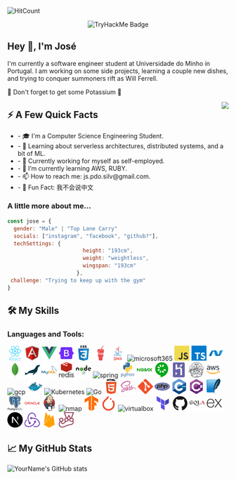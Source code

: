 ![HitCount](https://img.shields.io/endpoint?url=https%3A%2F%2Fhits.dwyl.com%2Fjosedasilva11%2Fjosedasilva11.json&logo=internetcomputer&label=I%20can%20see%20you%20here%20-%20You're%20lucky%20number%3A
)


<p align="center">
  <img src="https://tryhackme-badges.s3.amazonaws.com/Marjers.png?v=1" alt="TryHackMe Badge" width="200">
</p>



<h2>Hey 👋, I'm José</h2>

<p>I'm currently a software engineer student at Universidade do Minho in Portugal. I am working on some side projects, learning a couple new dishes, and trying to conquer summoners rift as Will Ferrell.</p>

<p>🍌 Don't forget to get some Potassium 🍌</p>
<img align="right" src="https://media1.giphy.com/media/13HgwGsXF0aiGY/giphy.gif" />
<h2>⚡️ A Few Quick Facts</h2>
<ul>
<li>- 🎓 I'm a Computer Science Engineering Student.</li>
<li>- 🧐 Learning about serverless architectures, distributed systems, and a bit of ML.</li>
<li>- 💼 Currently working for myself as self-employed.</li>
<li>- 🌱 I’m currently learning AWS, RUBY.</li>
<li>- 📫 How to reach me: js.pdo.silv@gmail.com.</li>
<li>- 🎉 Fun Fact: 我不会说中文</li>
</ul>



### A little more about me... 

```javascript
const jose = {
  gender: "Male" | "Top Lane Carry"
  socials: ["instagram", "facebook", "github?"],
  techSettings: {
                        height: "193cm",
                        weight: "weightless",
                        wingspan: "193cm"
                      },
 challenge: "Trying to keep up with the gym"
}
```

## 🛠️ My Skills

### Languages and Tools:
<p align="left">
<img src="https://raw.githubusercontent.com/devicons/devicon/master/icons/react/react-original-wordmark.svg" alt="react" width="35" height="35" />
<img src="https://raw.githubusercontent.com/devicons/devicon/master/icons/angularjs/angularjs-original.svg" alt="angular-js" width="35" height="35" />
<img src="https://raw.githubusercontent.com/devicons/devicon/master/icons/vuejs/vuejs-original.svg" alt="vue" width="35" height="35" />
<img src="https://raw.githubusercontent.com/devicons/devicon/master/icons/bootstrap/bootstrap-plain.svg" alt="bootstrap" width="35" height="35" />
<img src="https://raw.githubusercontent.com/devicons/devicon/master/icons/css3/css3-original-wordmark.svg" alt="css3" width="35" height="35" />
<img src="https://raw.githubusercontent.com/devicons/devicon/master/icons/gulp/gulp-plain.svg" alt="gulp" width="35" height="35" />
<img src="https://raw.githubusercontent.com/devicons/devicon/master/icons/java/java-original-wordmark.svg" alt="java" width="35" height="35" />
  <img src="https://raw.githubusercontent.com/devicons/devicon/master/icons/microsoftoffice/microsoftoffice-original.svg" alt="microsoft365" width="35" height="35" />

<img src="https://raw.githubusercontent.com/devicons/devicon/master/icons/javascript/javascript-original.svg" alt="javascript" width="35" height="35" />
<img src="https://raw.githubusercontent.com/devicons/devicon/master/icons/typescript/typescript-original.svg" alt="typescript" width="35" height="35" />
<img src="https://raw.githubusercontent.com/devicons/devicon/master/icons/dot-net/dot-net-original.svg" alt=".NET" width="35" height="35" />
<img src="https://raw.githubusercontent.com/devicons/devicon/master/icons/mongodb/mongodb-original.svg" alt="mongodb" width="35" height="35" />
  <img src="https://raw.githubusercontent.com/devicons/devicon/master/icons/mariadb/mariadb-original.svg" alt="mariadb" width="35" height="35" />
<img src="https://raw.githubusercontent.com/devicons/devicon/master/icons/mysql/mysql-original-wordmark.svg" alt="mysql" width="35" height="35" />
<img src="https://raw.githubusercontent.com/devicons/devicon/master/icons/redis/redis-original-wordmark.svg" alt="redis" width="35" height="35" />
<img src="https://raw.githubusercontent.com/devicons/devicon/master/icons/nodejs/nodejs-original-wordmark.svg" alt="nodejs" width="35" height="35" />
<img src="https://www.vectorlogo.zone/logos/springio/springio-icon.svg" alt="spring" width="35" height="35" />
<img src="https://raw.githubusercontent.com/devicons/devicon/master/icons/python/python-original-wordmark.svg" alt="python" width="35" height="35" />
<img src="https://raw.githubusercontent.com/devicons/devicon/master/icons/nginx/nginx-original.svg" alt="nginx" width="35" height="35" />
<img src="https://raw.githubusercontent.com/devicons/devicon/master/icons/cucumber/cucumber-plain.svg" alt="cucumber" width="35" height="35" />
<img src="https://raw.githubusercontent.com/devicons/devicon/master/icons/heroku/heroku-plain.svg" alt="heroku" width="35" height="35" />
<img src="https://raw.githubusercontent.com/devicons/devicon/master/icons/travis/travis-plain.svg" alt="travis" width="35" height="35" />
<img src="https://raw.githubusercontent.com/github/explore/80688e429a7d4ef2fca1e82350fe8e3517d3494d/topics/aws/aws.png" alt="aws" width="35" height="35" />
<img src="https://www.vectorlogo.zone/logos/google_cloud/google_cloud-icon.svg" alt="gcp" width="35" height="35" />
<img src="https://raw.githubusercontent.com/devicons/devicon/master/icons/docker/docker-original.svg" alt="Docker" width="35" height="35" />
<img src="https://www.vectorlogo.zone/logos/kubernetes/kubernetes-icon.svg" alt="Kubernetes" width="35" height="35" />
<img src="https://cdn.jsdelivr.net/gh/devicons/devicon/icons/go/go-original.svg" alt="Go" width="35" height="35" />
<img src="https://raw.githubusercontent.com/devicons/devicon/master/icons/html5/html5-original-wordmark.svg" alt="html5" width="35" height="35" />
<img src="https://raw.githubusercontent.com/devicons/devicon/master/icons/sass/sass-original.svg" alt="sass" width="35" height="35" />
<img src="https://raw.githubusercontent.com/devicons/devicon/master/icons/git/git-original.svg" alt="git" width="35" height="35" />
<img src="https://raw.githubusercontent.com/devicons/devicon/master/icons/php/php-original.svg" alt="php" width="35" height="35" />
<img src="https://raw.githubusercontent.com/devicons/devicon/master/icons/cplusplus/cplusplus-original.svg" alt="cplusplus" width="35" height="35" />
<img src="https://raw.githubusercontent.com/devicons/devicon/master/icons/csharp/csharp-original.svg" alt="csharp" width="35" height="35" />
<img src="https://raw.githubusercontent.com/devicons/devicon/master/icons/sqlite/sqlite-original.svg" alt="sqlite" width="35" height="35" />
<img src="https://raw.githubusercontent.com/devicons/devicon/master/icons/postgresql/postgresql-original-wordmark.svg" alt="postgresql" width="35" height="35" />
<img src="https://raw.githubusercontent.com/devicons/devicon/master/icons/oracle/oracle-original.svg" alt="oracle" width="35" height="35" />
<img src="https://raw.githubusercontent.com/devicons/devicon/master/icons/jenkins/jenkins-original.svg" alt="jenkins" width="35" height="35" />
<img src="https://img.icons8.com/color/48/000000/nmap.png" alt="nmap" width="35" height="35" />
<img src="https://raw.githubusercontent.com/devicons/devicon/master/icons/tensorflow/tensorflow-original.svg" alt="tensorflow" width="35" height="35" />
<img src="https://raw.githubusercontent.com/devicons/devicon/master/icons/pytorch/pytorch-original.svg" alt="pytorch" width="35" height="35" />
<img src="https://upload.wikimedia.org/wikipedia/commons/d/d5/Virtualbox_logo.png" alt="virtualbox" width="35" height="35" />
<img src="https://raw.githubusercontent.com/devicons/devicon/master/icons/terraform/terraform-original.svg" alt="terraform" width="35" height="35" />
<img src="https://raw.githubusercontent.com/devicons/devicon/master/icons/github/github-original.svg" alt="github" width="35" height="35" />
<img src="https://raw.githubusercontent.com/devicons/devicon/master/icons/sqlalchemy/sqlalchemy-original.svg" alt="sqlalchemy" width="35" height="35" />
<img src="https://raw.githubusercontent.com/devicons/devicon/master/icons/express/express-original.svg" alt="express" width="35" height="35" />
<img src="https://raw.githubusercontent.com/devicons/devicon/master/icons/nextjs/nextjs-original.svg" alt="nextjs" width="35" height="35" />
<img src="https://raw.githubusercontent.com/devicons/devicon/master/icons/redux/redux-original.svg" alt="redux" width="35" height="35" />
<img src="https://raw.githubusercontent.com/devicons/devicon/master/icons/firebase/firebase-plain.svg" alt="firebase" width="35" height="35" />
<img src="https://raw.githubusercontent.com/devicons/devicon/master/icons/jest/jest-plain.svg" alt="jest" width="35" height="35" />
</p>


## 📈 My GitHub Stats

![YourName's GitHub stats](https://github-readme-stats.vercel.app/api?username=josedasilva11&show_icons=true&theme=shadow_blue)


